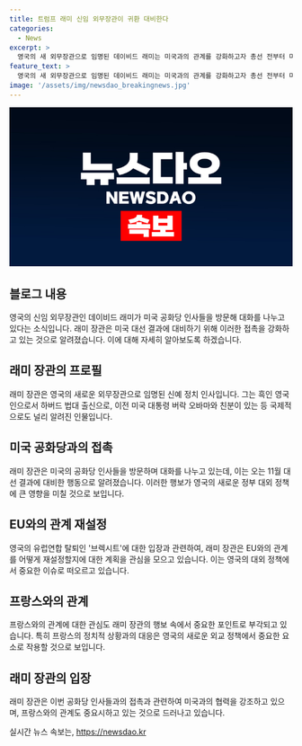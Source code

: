 ```yaml
---
title: 트럼프 래미 신임 외무장관이 귀환 대비한다
categories:
  - News
excerpt: >
  영국의 새 외무장관으로 임명된 데이비드 래미는 미국과의 관계를 강화하고자 총선 전부터 미 공화당 인사들과 접촉하고 있다. 래미는 트럼프 전 대통령과는 대립적 입장을 밝히며 미국의 민주당과 친분을 갖고 있으며, 이에 대비해 미국의 대외정책에 대한 영국의 태도가 중요시될 전망이다. 또한, 래미는 브렉시트 반대 입장과 프랑스 극우 정당을 비판하는 발언을 내놓고, 영국의 유럄연합과의 관계 재설정에 관심이 쏠릴 것으로 보인다.
feature_text: >
  영국의 새 외무장관으로 임명된 데이비드 래미는 미국과의 관계를 강화하고자 총선 전부터 미 공화당 인사들과 접촉하고 있다. 래미는 트럼프 전 대통령과는 대립적 입장을 밝히며 미국의 민주당과 친분을 갖고 있으며, 이에 대비해 미국의 대외정책에 대한 영국의 태도가 중요시될 전망이다. 또한, 래미는 브렉시트 반대 입장과 프랑스 극우 정당을 비판하는 발언을 내놓고, 영국의 유럄연합과의 관계 재설정에 관심이 쏠릴 것으로 보인다.
image: '/assets/img/newsdao_breakingnews.jpg'
---
```


<p><img src="/assets/img/newsdao_breakingnews.jpg" alt="ontimetimes 속보" /></p>

<h2 data-ke-size="size26">블로그 내용</h2>

<p data-ke-size="size16">영국의 신임 외무장관인 데이비드 래미가 미국 공화당 인사들을 방문해 대화를 나누고 있다는 소식입니다. 래미 장관은 미국 대선 결과에 대비하기 위해 이러한 접촉을 강화하고 있는 것으로 알려졌습니다. 이에 대해 자세히 알아보도록 하겠습니다.</p>

<h2 data-ke-size="size24">래미 장관의 프로필</h2>

<p data-ke-size="size16">래미 장관은 영국의 새로운 외무장관으로 임명된 신예 정치 인사입니다. 그는 흑인 영국인으로서 하버드 법대 출신으로, 이전 미국 대통령 버락 오바마와 친분이 있는 등 국제적으로도 널리 알려진 인물입니다.</p>

<h2 data-ke-size="size24">미국 공화당과의 접촉</h2>

<p data-ke-size="size16">래미 장관은 미국의 공화당 인사들을 방문하며 대화를 나누고 있는데, 이는 오는 11월 대선 결과에 대비한 행동으로 알려졌습니다. 이러한 행보가 영국의 새로운 정부 대외 정책에 큰 영향을 미칠 것으로 보입니다.</p>

<h2 data-ke-size="size24">EU와의 관계 재설정</h2>

<p data-ke-size="size16">영국의 유럽연합 탈퇴인 '브렉시트'에 대한 입장과 관련하여, 래미 장관은 EU와의 관계를 어떻게 재설정할지에 대한 계획을 관심을 모으고 있습니다. 이는 영국의 대외 정책에서 중요한 이슈로 떠오르고 있습니다.</p>

<h2 data-ke-size="size24">프랑스와의 관계</h2>

<p data-ke-size="size16">프랑스와의 관계에 대한 관심도 래미 장관의 행보 속에서 중요한 포인트로 부각되고 있습니다. 특히 프랑스의 정치적 상황과의 대응은 영국의 새로운 외교 정책에서 중요한 요소로 작용할 것으로 보입니다.</p>

<h2 data-ke-size="size24">래미 장관의 입장</h2>

<p data-ke-size="size16">래미 장관은 이번 공화당 인사들과의 접촉과 관련하여 미국과의 협력을 강조하고 있으며, 프랑스와의 관계도 중요시하고 있는 것으로 드러나고 있습니다.</p>
실시간 뉴스 속보는, <a href="https://newsdao.kr" rel="dofollow">https://newsdao.kr</a>


